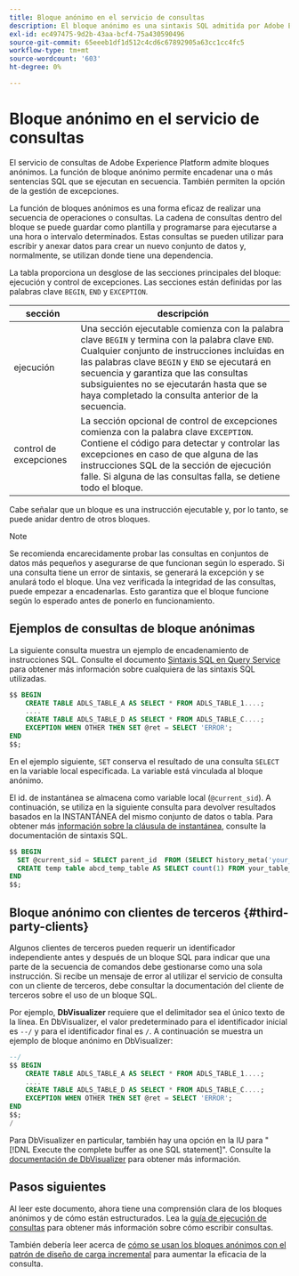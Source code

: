 ```yaml
---
title: Bloque anónimo en el servicio de consultas
description: El bloque anónimo es una sintaxis SQL admitida por Adobe Experience Platform Query Service, que le permite ejecutar de forma eficaz una secuencia de consultas
exl-id: ec497475-9d2b-43aa-bcf4-75a430590496
source-git-commit: 65eeeb1df1d512c4cd6c67892905a63cc1cc4fc5
workflow-type: tm+mt
source-wordcount: '603'
ht-degree: 0%

---
```


# Bloque anónimo en el servicio de consultas

El servicio de consultas de Adobe Experience Platform admite bloques anónimos. La función de bloque anónimo permite encadenar una o más sentencias SQL que se ejecutan en secuencia. También permiten la opción de la gestión de excepciones.

La función de bloques anónimos es una forma eficaz de realizar una secuencia de operaciones o consultas. La cadena de consultas dentro del bloque se puede guardar como plantilla y programarse para ejecutarse a una hora o intervalo determinados. Estas consultas se pueden utilizar para escribir y anexar datos para crear un nuevo conjunto de datos y, normalmente, se utilizan donde tiene una dependencia.

La tabla proporciona un desglose de las secciones principales del bloque: ejecución y control de excepciones. Las secciones están definidas por las palabras clave `BEGIN`, `END` y `EXCEPTION`.

| sección | descripción |
|---|---|
| ejecución | Una sección ejecutable comienza con la palabra clave `BEGIN` y termina con la palabra clave `END`. Cualquier conjunto de instrucciones incluidas en las palabras clave `BEGIN` y `END` se ejecutará en secuencia y garantiza que las consultas subsiguientes no se ejecutarán hasta que se haya completado la consulta anterior de la secuencia. |
| control de excepciones | La sección opcional de control de excepciones comienza con la palabra clave `EXCEPTION`. Contiene el código para detectar y controlar las excepciones en caso de que alguna de las instrucciones SQL de la sección de ejecución falle. Si alguna de las consultas falla, se detiene todo el bloque. |

Cabe señalar que un bloque es una instrucción ejecutable y, por lo tanto, se puede anidar dentro de otros bloques.

>[!NOTE]
>
> Se recomienda encarecidamente probar las consultas en conjuntos de datos más pequeños y asegurarse de que funcionan según lo esperado. Si una consulta tiene un error de sintaxis, se generará la excepción y se anulará todo el bloque. Una vez verificada la integridad de las consultas, puede empezar a encadenarlas. Esto garantiza que el bloque funcione según lo esperado antes de ponerlo en funcionamiento.

## Ejemplos de consultas de bloque anónimas

La siguiente consulta muestra un ejemplo de encadenamiento de instrucciones SQL. Consulte el documento [Sintaxis SQL en Query Service](../sql/syntax.md) para obtener más información sobre cualquiera de las sintaxis SQL utilizadas.

```SQL
$$ BEGIN
    CREATE TABLE ADLS_TABLE_A AS SELECT * FROM ADLS_TABLE_1....;
    ....
    CREATE TABLE ADLS_TABLE_D AS SELECT * FROM ADLS_TABLE_C....; 
    EXCEPTION WHEN OTHER THEN SET @ret = SELECT 'ERROR';
END
$$;
```

En el ejemplo siguiente, `SET` conserva el resultado de una consulta `SELECT` en la variable local especificada. La variable está vinculada al bloque anónimo.

El id. de instantánea se almacena como variable local (`@current_sid`). A continuación, se utiliza en la siguiente consulta para devolver resultados basados en la INSTANTÁNEA del mismo conjunto de datos o tabla. Para obtener más [información sobre la cláusula de instantánea](../sql/syntax.md#SNAPSHOT-clause), consulte la documentación de sintaxis SQL.

```SQL
$$ BEGIN                                             
  SET @current_sid = SELECT parent_id  FROM (SELECT history_meta('your_table_name')) WHERE  is_current = true;
  CREATE temp table abcd_temp_table AS SELECT count(1) FROM your_table_name  SNAPSHOT SINCE @current_sid;                                                                                           
END
$$;
```

## Bloque anónimo con clientes de terceros {#third-party-clients}

Algunos clientes de terceros pueden requerir un identificador independiente antes y después de un bloque SQL para indicar que una parte de la secuencia de comandos debe gestionarse como una sola instrucción. Si recibe un mensaje de error al utilizar el servicio de consulta con un cliente de terceros, debe consultar la documentación del cliente de terceros sobre el uso de un bloque SQL.

Por ejemplo, **DbVisualizer** requiere que el delimitador sea el único texto de la línea. En DbVisualizer, el valor predeterminado para el identificador inicial es `--/` y para el identificador final es `/`. A continuación se muestra un ejemplo de bloque anónimo en DbVisualizer:

```SQL
--/
$$ BEGIN
    CREATE TABLE ADLS_TABLE_A AS SELECT * FROM ADLS_TABLE_1....;
    ....
    CREATE TABLE ADLS_TABLE_D AS SELECT * FROM ADLS_TABLE_C....;
    EXCEPTION WHEN OTHER THEN SET @ret = SELECT 'ERROR';
END
$$;
/
```

Para DbVisualizer en particular, también hay una opción en la IU para &quot;[!DNL Execute the complete buffer as one SQL statement]&quot;. Consulte la [documentación de DbVisualizer](https://confluence.dbvis.com/display/UG120/Executing+Complex+Statements#ExecutingComplexStatements-UsingExecuteBuffer) para obtener más información.

## Pasos siguientes

Al leer este documento, ahora tiene una comprensión clara de los bloques anónimos y de cómo están estructurados. Lea la [guía de ejecución de consultas](../best-practices/writing-queries.md) para obtener más información sobre cómo escribir consultas.

También debería leer acerca de [cómo se usan los bloques anónimos con el patrón de diseño de carga incremental](./incremental-load.md) para aumentar la eficacia de la consulta.
